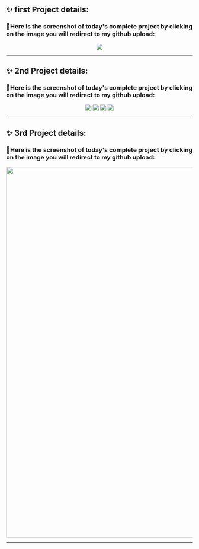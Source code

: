 ## ✨ first Project details:

### 🧨Here is the screenshot of today's complete project by clicking on the image you will redirect to my github upload:
<p align="center">
  <a href="https://github.com/mdsabbiralmamon/myJourneyFor2024/blob/main/My_Practice_Projects/facebook.html"><img src="https://cdn.discordapp.com/attachments/1117616249984258109/1192346363468447785/image.png"></a>
</p>

---

## ✨ 2nd Project details:

### 🧨Here is the screenshot of today's complete project by clicking on the image you will redirect to my github upload:
<p align="center">
  <a href="https://github.com/mdsabbiralmamon/myJourneyFor2024/blob/main/My_Practice_Projects/portfolio.html"><img src="https://cdn.discordapp.com/attachments/1117616249984258109/1193221493845401630/image.png"></a>
  <a href="https://github.com/mdsabbiralmamon/myJourneyFor2024/blob/main/My_Practice_Projects/portfolio.html"><img src="https://cdn.discordapp.com/attachments/1117616249984258109/1193221494185144400/image.png"></a>
  <a href="https://github.com/mdsabbiralmamon/myJourneyFor2024/blob/main/My_Practice_Projects/portfolio.html"><img src="https://cdn.discordapp.com/attachments/1117616249984258109/1193221494516498452/image.png"></a>
  <a href="https://github.com/mdsabbiralmamon/myJourneyFor2024/blob/main/My_Practice_Projects/portfolio.html"><img src="https://cdn.discordapp.com/attachments/1117616249984258109/1193221494814285925/image.png"></a>
</p>

---

## ✨ 3rd Project details:

### 🧨Here is the screenshot of today's complete project by clicking on the image you will redirect to my github upload:
<p align="center">
  <a href="https://github.com/mdsabbiralmamon/myJourneyFor2024/blob/main/My_Practice_Projects/portfolio.html"><img height=" " width="1000vh" src="https://cdn.discordapp.com/attachments/1117616249984258109/1194207247409094746/image.png"></a>
</p>

---